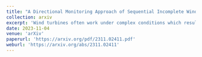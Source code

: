 ```yaml
---
title: "A Directional Monitoring Approach of Sequential Incomplete Wind Power Curves with Copula-based Variational Inference"
collection: arxiv
excerpt: 'Wind turbines often work under complex conditions which result in performance degradation. Accurate performance degradation monitoring is essential to ensure the reliable operation of wind turbines and reduce the maintenance costs. Wind turbine power curve monitoring is an effective way to detect performance degradation. However, due to the intermittency and fluctuation of wind speed, the wind speed range varies at different time periods, making power curves difficult to compare. Motivated by this, we proposed copula-based variational inference framework and used it to establish a sequential incomplete wind power curve estimation algorithm. First, a monotone power curve is constructed based on copula-based variational inference and integrated spline regression model. Besides, the prior distribution of model parameters are sequentially updated. Then, a directional control chart based on a new statistic named KLdivergence factor is constructed to monitor wind turbine performance degradation. The real data of a wind farm in the east of the United Kingdom shows that the proposed method can both improve the accuracy of wind turbine power curve modeling and monitor wind turbine performance degradation more precisely and comprehensively than the existing approaches.'
date: 2023-11-04
venue: 'arXiv'
paperurl: 'https://arxiv.org/pdf/2311.02411.pdf'
weburl: 'https://arxiv.org/abs/2311.02411'
---
```

